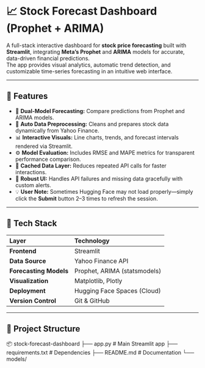 # 📈 Stock Forecast Dashboard (Prophet + ARIMA)

A full-stack interactive dashboard for **stock price forecasting** built with **Streamlit**, integrating **Meta’s Prophet** and **ARIMA** models for accurate, data-driven financial predictions.  
The app provides visual analytics, automatic trend detection, and customizable time-series forecasting in an intuitive web interface.

---

## 🚀 Features

- 🔮 **Dual-Model Forecasting:** Compare predictions from Prophet and ARIMA models.  
- 🧠 **Auto Data Preprocessing:** Cleans and prepares stock data dynamically from Yahoo Finance.  
- 📊 **Interactive Visuals:** Line charts, trends, and forecast intervals rendered via Streamlit.  
- ⚙️ **Model Evaluation:** Includes RMSE and MAPE metrics for transparent performance comparison.  
- 📁 **Cached Data Layer:** Reduces repeated API calls for faster interactions.  
- 🔁 **Robust UI:** Handles API failures and missing data gracefully with custom alerts.  
- 💡 **User Note:** Sometimes Hugging Face may not load properly—simply click the **Submit** button 2–3 times to refresh the session.

---

## 🧩 Tech Stack

| Layer | Technology |
|:------|:------------|
| **Frontend** | Streamlit |
| **Data Source** | Yahoo Finance API |
| **Forecasting Models** | Prophet, ARIMA (statsmodels) |
| **Visualization** | Matplotlib, Plotly |
| **Deployment** | Hugging Face Spaces (Cloud) |
| **Version Control** | Git & GitHub |

---

## 📂 Project Structure

📦 stock-forecast-dashboard
├── app.py # Main Streamlit app
├── requirements.txt # Dependencies
├── README.md # Documentation
└── models/